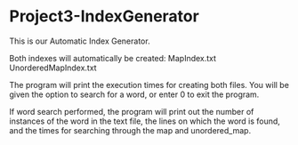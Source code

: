 # Project3-IndexGenerator

This is our Automatic Index Generator. 

Both indexes will automatically be created:
  MapIndex.txt
  UnorderedMapIndex.txt
  
The program will print the execution times for creating both files.
You will be given the option to search for a word, or enter 0 to exit the program. 

If word search performed, the program will print out the number of instances of the word in the text file, the lines on which the word is found,
and the times for searching through the map and unordered_map.

